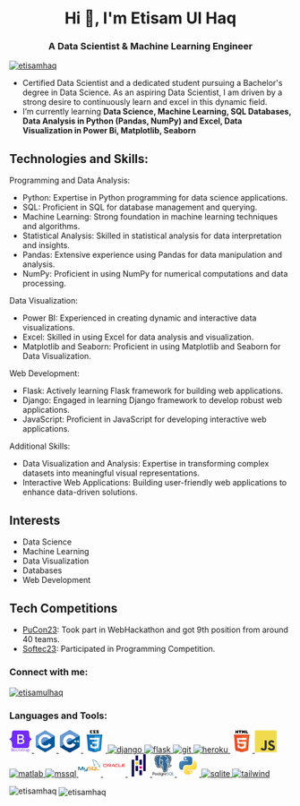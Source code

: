 <h1 align="center">Hi 👋, I'm Etisam Ul Haq</h1>
<h3 align="center">A Data Scientist & Machine Learning Engineer</h3>

<p align="left"> <a href="https://github.com/ryo-ma/github-profile-trophy"><img src="https://github-profile-trophy.vercel.app/?username=etisamhaq" alt="etisamhaq" /></a> </p>

- Certified Data Scientist and a dedicated student pursuing a Bachelor's degree in Data Science. As an aspiring Data Scientist, I am driven by a strong desire to continuously learn and excel in this dynamic field. 
- I’m currently learning **Data Science, Machine Learning, SQL Databases, Data Analysis in Python (Pandas, NumPy) and Excel, Data Visualization in Power Bi, Matplotlib, Seaborn**

## Technologies and Skills:
Programming and Data Analysis:
- Python: Expertise in Python programming for data science applications.
- SQL: Proficient in SQL for database management and querying.
- Machine Learning: Strong foundation in machine learning techniques and algorithms.
- Statistical Analysis: Skilled in statistical analysis for data interpretation and insights.
- Pandas: Extensive experience using Pandas for data manipulation and analysis.
- NumPy: Proficient in using NumPy for numerical computations and data processing.

Data Visualization:
- Power BI: Experienced in creating dynamic and interactive data visualizations.
- Excel: Skilled in using Excel for data analysis and visualization.
- Matplotlib and Seaborn: Proficient in using Matplotlib and Seaborn for Data Visualization.

Web Development:
- Flask: Actively learning Flask framework for building web applications.
- Django: Engaged in learning Django framework to develop robust web applications.
- JavaScript: Proficient in JavaScript for developing interactive web applications.

Additional Skills:
- Data Visualization and Analysis: Expertise in transforming complex datasets into meaningful visual representations.
- Interactive Web Applications: Building user-friendly web applications to enhance data-driven solutions.
## Interests
- Data Science
- Machine Learning
- Data Visualization
- Databases
- Web Development

## Tech Competitions
- [PuCon23](https://drive.google.com/file/d/1yFHPU3xGbckjI9j0ZjGghIwSpS1RyhYI/view): Took part in WebHackathon and got 9th position from around 40 teams.
- [Softec23](https://drive.google.com/file/d/1dgeuMYyYRhE_28A9uS-xxLQSPf4cU-I4/view): Participated in Programming Competition.

<h3 align="left">Connect with me:</h3>
<p align="left">
<a href="https://www.linkedin.com/in/etisam-ul-haq-03b5a3245/" target="blank"><img align="center" src="https://raw.githubusercontent.com/rahuldkjain/github-profile-readme-generator/master/src/images/icons/Social/linked-in-alt.svg" alt="etisamulhaq" height="30" width="40" /></a>
</p>

<h3 align="left">Languages and Tools:</h3>
<p align="left"> <a href="https://getbootstrap.com" target="_blank" rel="noreferrer"> <img src="https://raw.githubusercontent.com/devicons/devicon/master/icons/bootstrap/bootstrap-plain-wordmark.svg" alt="bootstrap" width="40" height="40"/> </a> <a href="https://www.cprogramming.com/" target="_blank" rel="noreferrer"> <img src="https://raw.githubusercontent.com/devicons/devicon/master/icons/c/c-original.svg" alt="c" width="40" height="40"/> </a> <a href="https://www.w3schools.com/cpp/" target="_blank" rel="noreferrer"> <img src="https://raw.githubusercontent.com/devicons/devicon/master/icons/cplusplus/cplusplus-original.svg" alt="cplusplus" width="40" height="40"/> </a> <a href="https://www.w3schools.com/css/" target="_blank" rel="noreferrer"> <img src="https://raw.githubusercontent.com/devicons/devicon/master/icons/css3/css3-original-wordmark.svg" alt="css3" width="40" height="40"/> </a> <a href="https://www.djangoproject.com/" target="_blank" rel="noreferrer"> <img src="https://cdn.worldvectorlogo.com/logos/django.svg" alt="django" width="40" height="40"/> </a> <a href="https://flask.palletsprojects.com/" target="_blank" rel="noreferrer"> <img src="https://www.vectorlogo.zone/logos/pocoo_flask/pocoo_flask-icon.svg" alt="flask" width="40" height="40"/> </a> <a href="https://git-scm.com/" target="_blank" rel="noreferrer"> <img src="https://www.vectorlogo.zone/logos/git-scm/git-scm-icon.svg" alt="git" width="40" height="40"/> </a> <a href="https://heroku.com" target="_blank" rel="noreferrer"> <img src="https://www.vectorlogo.zone/logos/heroku/heroku-icon.svg" alt="heroku" width="40" height="40"/> </a> <a href="https://www.w3.org/html/" target="_blank" rel="noreferrer"> <img src="https://raw.githubusercontent.com/devicons/devicon/master/icons/html5/html5-original-wordmark.svg" alt="html5" width="40" height="40"/> </a> <a href="https://developer.mozilla.org/en-US/docs/Web/JavaScript" target="_blank" rel="noreferrer"> <img src="https://raw.githubusercontent.com/devicons/devicon/master/icons/javascript/javascript-original.svg" alt="javascript" width="40" height="40"/> </a> <a href="https://www.mathworks.com/" target="_blank" rel="noreferrer"> <img src="https://upload.wikimedia.org/wikipedia/commons/2/21/Matlab_Logo.png" alt="matlab" width="40" height="40"/> </a> <a href="https://www.microsoft.com/en-us/sql-server" target="_blank" rel="noreferrer"> <img src="https://www.svgrepo.com/show/303229/microsoft-sql-server-logo.svg" alt="mssql" width="40" height="40"/> </a> <a href="https://www.mysql.com/" target="_blank" rel="noreferrer"> <img src="https://raw.githubusercontent.com/devicons/devicon/master/icons/mysql/mysql-original-wordmark.svg" alt="mysql" width="40" height="40"/> </a> <a href="https://www.oracle.com/" target="_blank" rel="noreferrer"> <img src="https://raw.githubusercontent.com/devicons/devicon/master/icons/oracle/oracle-original.svg" alt="oracle" width="40" height="40"/> </a> <a href="https://pandas.pydata.org/" target="_blank" rel="noreferrer"> <img src="https://raw.githubusercontent.com/devicons/devicon/2ae2a900d2f041da66e950e4d48052658d850630/icons/pandas/pandas-original.svg" alt="pandas" width="40" height="40"/> </a> <a href="https://www.postgresql.org" target="_blank" rel="noreferrer"> <img src="https://raw.githubusercontent.com/devicons/devicon/master/icons/postgresql/postgresql-original-wordmark.svg" alt="postgresql" width="40" height="40"/> </a> <a href="https://www.python.org" target="_blank" rel="noreferrer"> <img src="https://raw.githubusercontent.com/devicons/devicon/master/icons/python/python-original.svg" alt="python" width="40" height="40"/> </a> <a href="https://www.sqlite.org/" target="_blank" rel="noreferrer"> <img src="https://www.vectorlogo.zone/logos/sqlite/sqlite-icon.svg" alt="sqlite" width="40" height="40"/> </a> <a href="https://tailwindcss.com/" target="_blank" rel="noreferrer"> <img src="https://www.vectorlogo.zone/logos/tailwindcss/tailwindcss-icon.svg" alt="tailwind" width="40" height="40"/> </a> </p>

<p><img align="left" src="https://github-readme-stats.vercel.app/api/top-langs?username=etisamhaq&show_icons=true&locale=en&layout=compact" alt="etisamhaq" /></p>

<p>&nbsp;<img align="center" src="https://github-readme-stats.vercel.app/api?username=etisamhaq&show_icons=true&locale=en" alt="etisamhaq" /></p>
